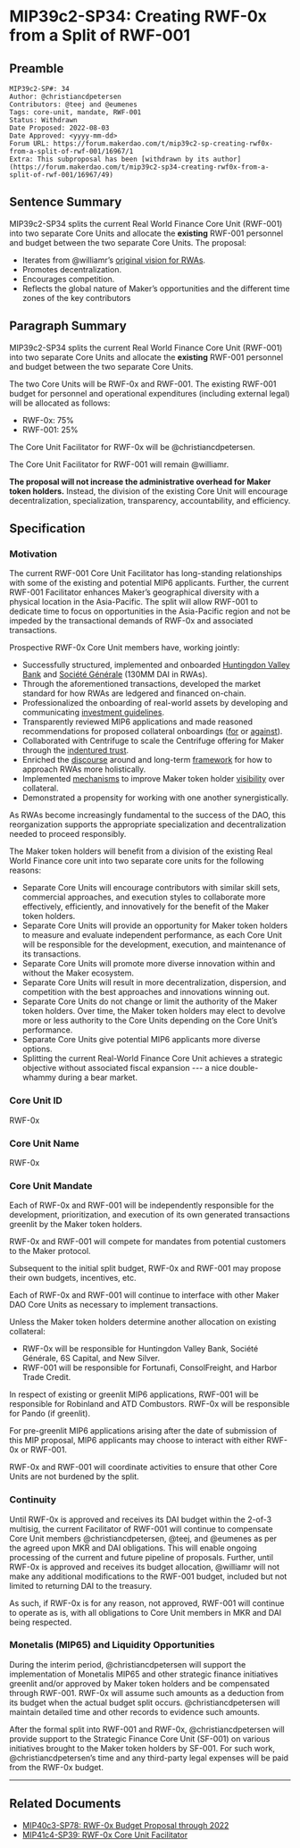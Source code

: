# MIP39c2-SP34: Creating RWF-0x from a Split of RWF-001

## Preamble

```
MIP39c2-SP#: 34
Author: @christiancdpetersen
Contributors: @teej and @eumenes
Tags: core-unit, mandate, RWF-001
Status: Withdrawn
Date Proposed: 2022-08-03
Date Approved: <yyyy-mm-dd>
Forum URL: https://forum.makerdao.com/t/mip39c2-sp-creating-rwf0x-from-a-split-of-rwf-001/16967/1
Extra: This subproposal has been [withdrawn by its author](https://forum.makerdao.com/t/mip39c2-sp34-creating-rwf0x-from-a-split-of-rwf-001/16967/49)
```

## Sentence Summary

MIP39c2-SP34 splits the current Real World Finance Core Unit (RWF-001) into two separate Core Units and allocate the **existing** RWF-001 personnel and budget between the two separate Core Units. The proposal:

- Iterates from @williamr’s [original vision for RWAs](https://forum.makerdao.com/t/short-take-exciting-news-and-opportunity-for-rwa-teams/16849).
- Promotes decentralization.
- Encourages competition.
- Reflects the global nature of Maker’s opportunities and the different time zones of the key contributors

## Paragraph Summary

MIP39c2-SP34 splits the current Real World Finance Core Unit (RWF-001) into two separate Core Units and allocate the **existing** RWF-001 personnel and budget between the two separate Core Units.

The two Core Units will be RWF-0x and RWF-001. The existing RWF-001 budget for personnel and operational expenditures (including external legal) will be allocated as follows:

- RWF-0x: 75%
- RWF-001: 25%

The Core Unit Facilitator for RWF-0x will be @christiancdpetersen.

The Core Unit Facilitator for RWF-001 will remain @williamr.

**The proposal will not increase the administrative overhead for Maker token holders.** Instead, the division of the existing Core Unit will encourage decentralization, specialization, transparency, accountability, and efficiency.

## Specification

### Motivation

The current RWF-001 Core Unit Facilitator has long-standing relationships with some of the existing and potential MIP6 applicants. Further, the current RWF-001 Facilitator enhances Maker’s geographical diversity with a physical location in the Asia-Pacific. The split will allow RWF-001 to dedicate time to focus on opportunities in the Asia-Pacific region and not be impeded by the transactional demands of RWF-0x and associated transactions.

Prospective RWF-0x Core Unit members have, working jointly:

- Successfully structured, implemented and onboarded [Huntingdon Valley Bank](https://forum.makerdao.com/t/huntingdon-valley-bank-hvb-rwa-collateral-onboarding-risk-assessment/15828) and [Société Générale](https://forum.makerdao.com/t/sg-forge-socgen-risk-assessment/15638) (130MM DAI in RWAs).
- Through the aforementioned transactions, developed the market standard for how RWAs are ledgered and financed on-chain.
- Professionalized the onboarding of real-world assets by developing and communicating [investment guidelines](https://forum.makerdao.com/t/methodology-for-review-of-mip6-structured-finance-transactions/12697).
- Transparently reviewed MIP6 applications and made reasoned recommendations for proposed collateral onboardings ([for](https://forum.makerdao.com/t/mip6-huntingdon-valley-bank-loan-syndication-collateral-onboarding-application/14219/18) or [against](https://forum.makerdao.com/t/monetalis-mip6-collateral-onboarding-risk-evaluation/13658)).
- Collaborated with Centrifuge to scale the Centrifuge offering for Maker through the [indentured trust](https://forum.makerdao.com/t/what-is-a-trust-indenture-what-is-an-indenture-trustee/14697).
- Enriched the [discourse](https://forum.makerdao.com/t/a-north-star-dai-as-the-destination/14838) around and long-term [framework](https://forum.makerdao.com/t/charting-a-path-for-rwas-part-2-the-maker-standard/16725) for how to approach RWAs more holistically.
- Implemented [mechanisms](https://forum.makerdao.com/t/real-world-finance-decision-making-and-delegated-committee-proposal/15276) to improve Maker token holder [visibility](https://forum.makerdao.com/t/huntingdon-valley-bank-transaction-documents-on-permaweb/16264) over collateral.
- Demonstrated a propensity for working with one another synergistically.

As RWAs become increasingly fundamental to the success of the DAO, this reorganization supports the appropriate specialization and decentralization needed to proceed responsibly.

The Maker token holders will benefit from a division of the existing Real World Finance core unit into two separate core units for the following reasons:

- Separate Core Units will encourage contributors with similar skill sets, commercial approaches, and execution styles to collaborate more effectively, efficiently, and innovatively for the benefit of the Maker token holders.
- Separate Core Units will provide an opportunity for Maker token holders to measure and evaluate independent performance, as each Core Unit will be responsible for the development, execution, and maintenance of its transactions.
- Separate Core Units will promote more diverse innovation within and without the Maker ecosystem.
- Separate Core Units will result in more decentralization, dispersion, and competition with the best approaches and innovations winning out.
- Separate Core Units do not change or limit the authority of the Maker token holders. Over time, the Maker token holders may elect to devolve more or less authority to the Core Units depending on the Core Unit’s performance.
- Separate Core Units give potential MIP6 applicants more diverse options.
- Splitting the current Real-World Finance Core Unit achieves a strategic objective without associated fiscal expansion --- a nice double-whammy during a bear market.

### Core Unit ID

RWF-0x

### Core Unit Name

RWF-0x

### Core Unit Mandate

Each of RWF-0x and RWF-001 will be independently responsible for the development, prioritization, and execution of its own generated transactions greenlit by the Maker token holders.

RWF-0x and RWF-001 will compete for mandates from potential customers to the Maker protocol.

Subsequent to the initial split budget, RWF-0x and RWF-001 may propose their own budgets, incentives, etc.

Each of RWF-0x and RWF-001 will continue to interface with other Maker DAO Core Units as necessary to implement transactions.

Unless the Maker token holders determine another allocation on existing collateral:

- RWF-0x will be responsible for Huntingdon Valley Bank, Société Générale, 6S Capital, and New Silver.
- RWF-001 will be responsible for Fortunafi, ConsolFreight, and Harbor Trade Credit.

In respect of existing or greenlit MIP6 applications, RWF-001 will be responsible for Robinland and ATD Combustors. RWF-0x will be responsible for Pando (if greenlit).

For pre-greenlit MIP6 applications arising after the date of submission of this MIP proposal, MIP6 applicants may choose to interact with either RWF-0x or RWF-001.

RWF-0x and RWF-001 will coordinate activities to ensure that other Core Units are not burdened by the split.

### Continuity

Until RWF-0x is approved and receives its DAI budget within the 2-of-3 multisig, the current Facilitator of RWF-001 will continue to compensate Core Unit members @christiancdpetersen, @teej, and @eumenes as per the agreed upon MKR and DAI obligations. This will enable ongoing processing of the current and future pipeline of proposals. Further, until RWF-0x is approved and receives its budget allocation, @williamr will not make any additional modifications to the RWF-001 budget, included but not limited to returning DAI to the treasury.

As such, if RWF-0x is for any reason, not approved, RWF-001 will continue to operate as is, with all obligations to Core Unit members in MKR and DAI being respected.

### Monetalis (MIP65) and Liquidity Opportunities

During the interim period, @christiancdpetersen will support the implementation of Monetalis MIP65 and other strategic finance initiatives greenlit and/or approved by Maker token holders and be compensated through RWF-001. RWF-0x will assume such amounts as a deduction from its budget when the actual budget split occurs. @christiancdpetersen will maintain detailed time and other records to evidence such amounts.

After the formal split into RWF-001 and RWF-0x, @christiancdpetersen will provide support to the Strategic Finance Core Unit (SF-001) on various initiatives brought to the Maker token holders by SF-001. For such work, @christiancdpetersen’s time and any third-party legal expenses will be paid from the RWF-0x budget.

---

## Related Documents

- [MIP40c3-SP78: RWF-0x Budget Proposal through 2022](https://forum.makerdao.com/t/mip40c3-sp-rwf-0x-budget-proposal-through-2022/16968)
- [MIP41c4-SP39: RWF-0x Core Unit Facilitator](https://forum.makerdao.com/t/mip41c4-sp-rwf-0x-core-unit-facilitator-onboarding/16969)
